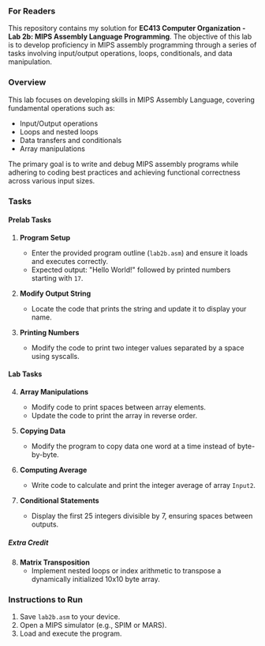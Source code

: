 ### For Readers

This repository contains my solution for **EC413 Computer Organization - Lab 2b: MIPS Assembly Language Programming**. The objective of this lab is to develop proficiency in MIPS assembly programming through a series of tasks involving input/output operations, loops, conditionals, and data manipulation.

### Overview

This lab focuses on developing skills in MIPS Assembly Language, covering fundamental operations such as:
- Input/Output operations
- Loops and nested loops
- Data transfers and conditionals
- Array manipulations

The primary goal is to write and debug MIPS assembly programs while adhering to coding best practices and achieving functional correctness across various input sizes.

### Tasks

#### Prelab Tasks
1. **Program Setup**
   - Enter the provided program outline (`lab2b.asm`) and ensure it loads and executes correctly.
   - Expected output: "Hello World!" followed by printed numbers starting with `17`.

2. **Modify Output String**
   - Locate the code that prints the string and update it to display your name.

3. **Printing Numbers**
   - Modify the code to print two integer values separated by a space using syscalls.

#### Lab Tasks

4. **Array Manipulations**
   - Modify code to print spaces between array elements.
   - Update the code to print the array in reverse order.

5. **Copying Data**
   - Modify the program to copy data one word at a time instead of byte-by-byte.

6. **Computing Average**
   - Write code to calculate and print the integer average of array `Input2`.

7. **Conditional Statements**
   - Display the first 25 integers divisible by 7, ensuring spaces between outputs.

##### Extra Credit

8. **Matrix Transposition**
   - Implement nested loops or index arithmetic to transpose a dynamically initialized 10x10 byte array.

### Instructions to Run
1. Save `lab2b.asm` to your device.
2. Open a MIPS simulator (e.g., SPIM or MARS).
3. Load and execute the program.
